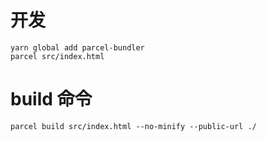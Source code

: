 # 开发

```
yarn global add parcel-bundler
parcel src/index.html
```

# build 命令

``` 
parcel build src/index.html --no-minify --public-url ./
```
